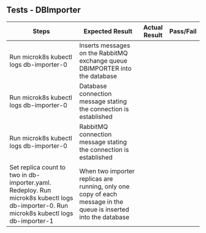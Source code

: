 ## Tests - DBImporter

Steps | Expected Result | Actual Result | Pass/Fail |
| --- | --------------- | ------------- | ----------|
| Run microk8s kubectl logs db-importer-0 | Inserts messages on the RabbitMQ exchange queue DBIMPORTER into the database | | |
| Run microk8s kubectl logs db-importer-0 | Database connection message stating the connection is established | | |
| Run microk8s kubectl logs db-importer-0 | RabbitMQ connection message stating the connection is established | | |
| Set replica count to two in db-importer.yaml. Redeploy. Run microk8s kubectl logs db-importer-0. Run microk8s kubectl logs db-importer-1| When two importer replicas are running, only one copy of each message in the queue is inserted into the database| | |
